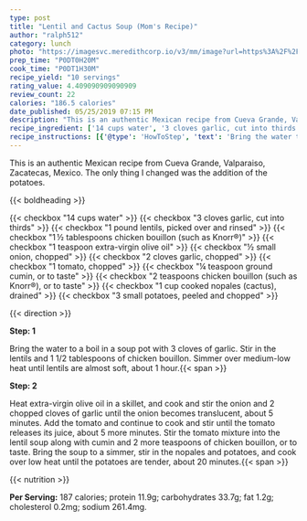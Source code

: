 ```yaml
---
type: post
title: "Lentil and Cactus Soup (Mom's Recipe)"
author: "ralph512"
category: lunch
photo: "https://imagesvc.meredithcorp.io/v3/mm/image?url=https%3A%2F%2Fimages.media-allrecipes.com%2Fuserphotos%2F442019.jpg"
prep_time: "P0DT0H20M"
cook_time: "P0DT1H30M"
recipe_yield: "10 servings"
rating_value: 4.409090909090909
review_count: 22
calories: "186.5 calories"
date_published: 05/25/2019 07:15 PM
description: "This is an authentic Mexican recipe from Cueva Grande, Valparaiso, Zacatecas, Mexico. The only thing I changed was the addition of the potatoes."
recipe_ingredient: ['14 cups water', '3 cloves garlic, cut into thirds', '1 pound lentils, picked over and rinsed', '1\u2009½ tablespoons chicken bouillon (such as Knorr®)', '1 teaspoon extra-virgin olive oil', '½ small onion, chopped', '2 cloves garlic, chopped', '1 tomato, chopped', '¼ teaspoon ground cumin, or to taste', '2 teaspoons chicken bouillon (such as Knorr®), or to taste', '1 cup cooked nopales (cactus), drained', '3 small potatoes, peeled and chopped']
recipe_instructions: [{'@type': 'HowToStep', 'text': 'Bring the water to a boil in a soup pot with 3 cloves of garlic. Stir in the lentils and 1 1/2 tablespoons of chicken bouillon. Simmer over medium-low heat until lentils are almost soft, about 1 hour.\n'}, {'@type': 'HowToStep', 'text': 'Heat extra-virgin olive oil in a skillet, and cook and stir the onion and 2 chopped cloves of  garlic until the onion becomes translucent, about 5 minutes. Add the tomato and continue to cook and stir until the tomato releases its juice, about 5 more minutes. Stir the tomato mixture into the lentil soup along with cumin and 2 more teaspoons of chicken bouillon, or to taste. Bring the soup to a simmer, stir in the nopales and potatoes, and cook over low heat until the potatoes are tender, about 20 minutes.\n'}]
---
```


This is an authentic Mexican recipe from Cueva Grande, Valparaiso, Zacatecas, Mexico. The only thing I changed was the addition of the potatoes. 

{{< boldheading >}}

{{< checkbox "14 cups water" >}}
{{< checkbox "3 cloves garlic, cut into thirds" >}}
{{< checkbox "1 pound lentils, picked over and rinsed" >}}
{{< checkbox "1 ½ tablespoons chicken bouillon (such as Knorr®)" >}}
{{< checkbox "1 teaspoon extra-virgin olive oil" >}}
{{< checkbox "½ small onion, chopped" >}}
{{< checkbox "2 cloves garlic, chopped" >}}
{{< checkbox "1  tomato, chopped" >}}
{{< checkbox "¼ teaspoon ground cumin, or to taste" >}}
{{< checkbox "2 teaspoons chicken bouillon (such as Knorr®), or to taste" >}}
{{< checkbox "1 cup cooked nopales (cactus), drained" >}}
{{< checkbox "3 small potatoes, peeled and chopped" >}}


{{< direction >}}

**Step: 1**

Bring the water to a boil in a soup pot with 3 cloves of garlic. Stir in the lentils and 1 1/2 tablespoons of chicken bouillon. Simmer over medium-low heat until lentils are almost soft, about 1 hour.{{< span >}}

**Step: 2**

Heat extra-virgin olive oil in a skillet, and cook and stir the onion and 2 chopped cloves of  garlic until the onion becomes translucent, about 5 minutes. Add the tomato and continue to cook and stir until the tomato releases its juice, about 5 more minutes. Stir the tomato mixture into the lentil soup along with cumin and 2 more teaspoons of chicken bouillon, or to taste. Bring the soup to a simmer, stir in the nopales and potatoes, and cook over low heat until the potatoes are tender, about 20 minutes.{{< span >}}

{{< nutrition >}}

**Per Serving:** 187 calories; protein 11.9g; carbohydrates 33.7g; fat 1.2g; cholesterol 0.2mg; sodium 261.4mg.